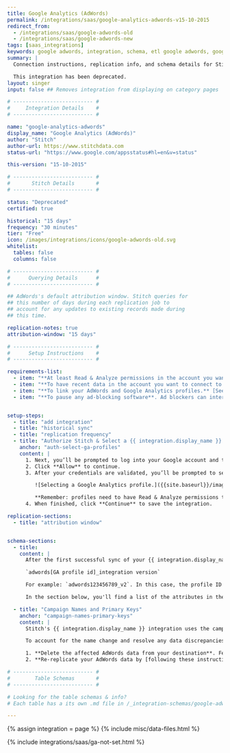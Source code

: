 ```yaml
---
title: Google Analytics (AdWords)
permalink: /integrations/saas/google-analytics-adwords-v15-10-2015
redirect_from: 
  - /integrations/saas/google-adwords-old
  - /integrations/saas/google-adwords-new
tags: [saas_integrations]
keywords: google adwords, integration, schema, etl google adwords, google adwords etl, google adwords schema
summary: |
  Connection instructions, replication info, and schema details for Stitch's Google AdWords (Analytics) integration.

  This integration has been deprecated.
layout: singer
input: false ## Removes integration from displaying on category pages

# -------------------------- #
#     Integration Details    #
# -------------------------- #

name: "google-analytics-adwords"
display_name: "Google Analytics (AdWords)"
author: "Stitch"
author-url: https://www.stitchdata.com
status-url: "https://www.google.com/appsstatus#hl=en&v=status"

this-version: "15-10-2015"

# -------------------------- #
#       Stitch Details       #
# -------------------------- #

status: "Deprecated"
certified: true

historical: "15 days"
frequency: "30 minutes"
tier: "Free"
icon: /images/integrations/icons/google-adwords-old.svg
whitelist:
  tables: false
  columns: false

# -------------------------- #
#      Querying Details      #
# -------------------------- #

## AdWords's default attribution window. Stitch queries for
## this number of days during each replication job to
## account for any updates to existing records made during 
## this time.

replication-notes: true
attribution-window: "15 days"

# -------------------------- #
#      Setup Instructions    #
# -------------------------- #

requirements-list:
  - item: "**At least Read & Analyze permissions in the account you want to connect to Stitch**. [See Google's documentation for more info](https://support.google.com/analytics/answer/2884495?hl=en)."
  - item: "**To have recent data in the account you want to connect to Stitch.** Verify that there is data from the past 30 days in the account before continuing."
  - item: "**To link your AdWords and Google Analytics profiles.** [See Google's documentation for instructions](https://support.google.com/analytics/answer/1033961?hl=en)."
  - item: "**To pause any ad-blocking software**. Ad blockers can interfere with pop-ups, which are used in Google authorization and may prevent authorization from successfully completing."


setup-steps:
  - title: "add integration"
  - title: "historical sync"
  - title: "replication frequency"
  - title: "Authorize Stitch & Select a {{ integration.display_name }} profile"
    anchor: "auth-select-ga-profiles"
    content: |
      1. Next, you’ll be prompted to log into your Google account and to approve Stitch’s access to your Google AdWords data. **Note that we will only ever read your data.**
      2. Click **Allow** to continue.
      3. After your credentials are validated, you’ll be prompted to select the Google Analytics profile you want to connect to Stitch:

         ![Selecting a Google Analytics profile.]({{site.baseurl}}/images/integrations/ga-select-profiles.png)

         **Remember: profiles need to have Read & Analyze permissions to be detected by Stitch.** If you don’t see the profile you want in this list, we recommend that you double-check the permission settings.
      4. When finished, click **Continue** to save the integration.

replication-sections:
  - title: "attribution window"


schema-sections:
  - title: 
    content: |
      After the first successful sync of your {{ integration.display_name }} data, you'll see two tables in your destination. These tables follow this naming convention:

      `adwords[GA profile id]_integration version`

      For example: `adwords123456789_v2`. In this case, the profile ID is `123456789` and the version of the AdWords integration is `2`.

      In the section below, you'll find a list of the attributes in these tables, a brief description, and links to Google's more in-depth documentation.

  - title: "Campaign Names and Primary Keys"
    anchor: "campaign-names-primary-keys"
    content: |
      Stitch's {{ integration.display_name }} integration uses the campaign name (`campaign`) as part of the Primary Key for both the `adwords` and `campaign` tables. Because of this, **changing campaign names may lead to data discrepancies**.

      To account for the name change and resolve any data discrepancies, take the following steps:

      1. **Delete the affected AdWords data from your destination**. Feel free to delete the data back to the date of the earliest campaign which was renamed.
      2. **Re-replicate your AdWords data by [following these instructions]({{ link.replication.saas-historical | prepend: site.baseurl | append: "#after-the-initial-setup" }})**, setting the start date back to the date of the earliest campaign which was renamed. This will reset the integration's Replication Keys and re-replicate all data back to the integration's defined Start Date.

# -------------------------- #
#        Table Schemas       #
# -------------------------- #

# Looking for the table schemas & info?
# Each table has a its own .md file in /_integration-schemas/google-adwords

---
```

{% assign integration = page %}
{% include misc/data-files.html %}


{% include integrations/saas/ga-not-set.html %}